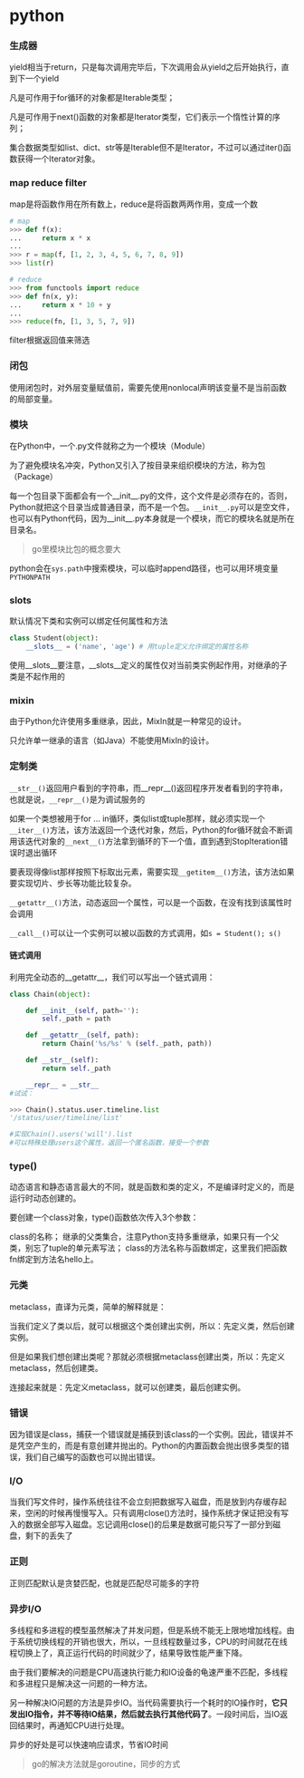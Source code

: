 # python

### 生成器

yield相当于return，只是每次调用完毕后，下次调用会从yield之后开始执行，直到下一个yield

凡是可作用于for循环的对象都是Iterable类型；

凡是可作用于next()函数的对象都是Iterator类型，它们表示一个惰性计算的序列；

集合数据类型如list、dict、str等是Iterable但不是Iterator，不过可以通过iter()函数获得一个Iterator对象。

### map reduce filter

map是将函数作用在所有数上，reduce是将函数两两作用，变成一个数

```python
# map
>>> def f(x):
...     return x * x
...
>>> r = map(f, [1, 2, 3, 4, 5, 6, 7, 8, 9])
>>> list(r)

# reduce
>>> from functools import reduce
>>> def fn(x, y):
...     return x * 10 + y
...
>>> reduce(fn, [1, 3, 5, 7, 9])
```

filter根据返回值来筛选

### 闭包

使用闭包时，对外层变量赋值前，需要先使用nonlocal声明该变量不是当前函数的局部变量。

### 模块

在Python中，一个.py文件就称之为一个模块（Module）

为了避免模块名冲突，Python又引入了按目录来组织模块的方法，称为包（Package）

每一个包目录下面都会有一个__init__.py的文件，这个文件是必须存在的，否则，Python就把这个目录当成普通目录，而不是一个包。`__init__.py`可以是空文件，也可以有Python代码，因为__init__.py本身就是一个模块，而它的模块名就是所在目录名。

>go里模块比包的概念要大

python会在`sys.path`中搜索模块，可以临时append路径，也可以用环境变量`PYTHONPATH`

### __slots__

默认情况下类和实例可以绑定任何属性和方法
```py
class Student(object):
    __slots__ = ('name', 'age') # 用tuple定义允许绑定的属性名称
```
使用__slots__要注意，__slots__定义的属性仅对当前类实例起作用，对继承的子类是不起作用的

### mixin

由于Python允许使用多重继承，因此，MixIn就是一种常见的设计。

只允许单一继承的语言（如Java）不能使用MixIn的设计。

### 定制类

`__str__()`返回用户看到的字符串，而__repr__()返回程序开发者看到的字符串，也就是说，`__repr__()`是为调试服务的

如果一个类想被用于for ... in循环，类似list或tuple那样，就必须实现一个`__iter__()`方法，该方法返回一个迭代对象，然后，Python的for循环就会不断调用该迭代对象的`__next__()`方法拿到循环的下一个值，直到遇到StopIteration错误时退出循环

要表现得像list那样按照下标取出元素，需要实现`__getitem__()`方法，该方法如果要实现切片、步长等功能比较复杂。

`__getattr__()`方法，动态返回一个属性，可以是一个函数，在没有找到该属性时会调用

`__call__()`可以让一个实例可以被以函数的方式调用，如`s = Student(); s()`

#### 链式调用

利用完全动态的__getattr__，我们可以写出一个链式调用：
```py
class Chain(object):

    def __init__(self, path=''):
        self._path = path

    def __getattr__(self, path):
        return Chain('%s/%s' % (self._path, path))

    def __str__(self):
        return self._path

    __repr__ = __str__
#试试：

>>> Chain().status.user.timeline.list
'/status/user/timeline/list'

#实现Chain().users('will').list
#可以特殊处理users这个属性，返回一个匿名函数，接受一个参数
```

### type()

动态语言和静态语言最大的不同，就是函数和类的定义，不是编译时定义的，而是运行时动态创建的。

要创建一个class对象，type()函数依次传入3个参数：

class的名称；
继承的父类集合，注意Python支持多重继承，如果只有一个父类，别忘了tuple的单元素写法；
class的方法名称与函数绑定，这里我们把函数fn绑定到方法名hello上。

### 元类

metaclass，直译为元类，简单的解释就是：

当我们定义了类以后，就可以根据这个类创建出实例，所以：先定义类，然后创建实例。

但是如果我们想创建出类呢？那就必须根据metaclass创建出类，所以：先定义metaclass，然后创建类。

连接起来就是：先定义metaclass，就可以创建类，最后创建实例。

### 错误

因为错误是class，捕获一个错误就是捕获到该class的一个实例。因此，错误并不是凭空产生的，而是有意创建并抛出的。Python的内置函数会抛出很多类型的错误，我们自己编写的函数也可以抛出错误。

### I/O

当我们写文件时，操作系统往往不会立刻把数据写入磁盘，而是放到内存缓存起来，空闲的时候再慢慢写入。只有调用close()方法时，操作系统才保证把没有写入的数据全部写入磁盘。忘记调用close()的后果是数据可能只写了一部分到磁盘，剩下的丢失了

### 正则

正则匹配默认是贪婪匹配，也就是匹配尽可能多的字符

### 异步I/O

多线程和多进程的模型虽然解决了并发问题，但是系统不能无上限地增加线程。由于系统切换线程的开销也很大，所以，一旦线程数量过多，CPU的时间就花在线程切换上了，真正运行代码的时间就少了，结果导致性能严重下降。

由于我们要解决的问题是CPU高速执行能力和IO设备的龟速严重不匹配，多线程和多进程只是解决这一问题的一种方法。

另一种解决IO问题的方法是异步IO。当代码需要执行一个耗时的IO操作时，**它只发出IO指令，并不等待IO结果，然后就去执行其他代码了**。一段时间后，当IO返回结果时，再通知CPU进行处理。

异步的好处是可以快速响应请求，节省IO时间

>go的解决方法就是goroutine，同步的方式